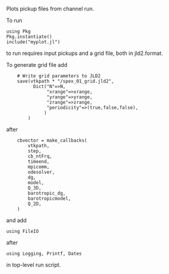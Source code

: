 Plots pickup files from channel run.

To run
```
using Pkg
Pkg.instantiate()
include("myplot.jl")
```

to run requires input pickups and a grid file, both in jld2.format. 

To generate grid file add

```
    # Write grid parameters to JLD2
    save(vtkpath * "/spex_01_grid.jld2",
          Dict("N"=>N,
               "xrange"=>xrange,
               "yrange"=>yrange,
               "zrange"=>zrange,
               "periodicity"=>(true,false,false),
              )
        )
```

after

```
    cbvector = make_callbacks(
        vtkpath,
        step,
        cb_ntFrq,
        timeend,
        mpicomm,
        odesolver,
        dg,
        model,
        Q_3D,
        barotropic_dg,
        barotropicmodel,
        Q_2D,
    )
```

and add

```
using FileIO
```

after

```
using Logging, Printf, Dates
```

in top-level run script.
